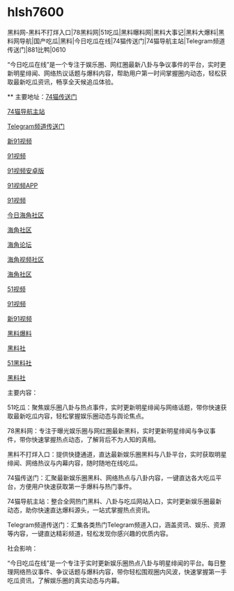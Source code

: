 # hlsh7600
黑料网-黑料不打烊入口|78黑料网|51吃瓜|黑料曝料网|黑料大事记|黑料大爆料|黑料网导航|国产吃瓜|黑料|今日吃瓜在线|74猫传送门|74猫导航主站|Telegram频道传送门|881比鸭|0610

“今日吃瓜在线”是一个专注于娱乐圈、网红圈最新八卦与争议事件的平台，实时更新明星绯闻、网络热议话题与爆料内容，帮助用户第一时间掌握圈内动态，轻松获取最新吃瓜资讯，畅享全天候追瓜体验。

** 主要地址：<a href="https://74mao.com/">74猫传送门</a>

<a href="https://74mao.com/">74猫导航主站</a>

<a href="https://74mao.com/">Telegram频道传送门</a>

<a href="https://hj-700.pages.dev/">新91视频</a>

<a href="https://hj-712.pages.dev/">91视频</a>

<a href="https://hj-715.pages.dev/">91视频安卓版</a>

<a href="https://hj-721.pages.dev/">91视频APP</a>

<a href="https://hj-735.pages.dev/">91视频</a>

<a href="https://hj-760.pages.dev/">今日海角社区</a>

<a href="https://hj-765.pages.dev/">海角社区</a>

<a href="https://hj-777.pages.dev/">海角论坛</a>

<a href="https://hj-786.pages.dev/">海角视频社区</a>

<a href="https://hj-792.pages.dev/">海角社区</a>

<a href="https://hj-107.pages.dev/">51视频</a>

<a href="https://hj-140.pages.dev/">91视频</a>

<a href="https://hj-142.pages.dev/">新91视频</a>

<a href="https://hj-143.pages.dev/">黑料爆料</a>

<a href="https://hls-15.pages.dev/">黑料社</a>

<a href="https://hls-17.pages.dev/">51黑料社</a>

<a href="https://hls-19.pages.dev/">黑料社</a>

主要内容：

51吃瓜：聚焦娱乐圈八卦与热点事件，实时更新明星绯闻与网络话题，带你快速获取最新吃瓜内容，轻松掌握娱乐圈动态与舆论焦点。

78黑料网：专注于曝光娱乐圈与网红圈最新黑料，实时更新明星绯闻与争议事件，带你快速掌握热点动态，了解背后不为人知的真相。

黑料不打烊入口：提供快捷通道，直达最新娱乐圈黑料与八卦平台，实时获取明星绯闻、网络热议与内幕内容，随时随地在线吃瓜。

74猫传送门：汇聚最新娱乐圈黑料、网络热点与八卦内容，一键直达各大吃瓜平台，方便用户快速获取第一手爆料与热门事件。

74猫导航主站：整合全网热门黑料、八卦与吃瓜网站入口，实时更新娱乐圈最新动态，助你快速直达爆料源头，一站式掌握热点资讯。

Telegram频道传送门：汇集各类热门Telegram频道入口，涵盖资讯、娱乐、资源等内容，一键直达精彩频道，轻松发现你感兴趣的优质内容。

社会影响：

“今日吃瓜在线”是一个专注于实时更新娱乐圈热点八卦与明星绯闻的平台。每日整理网络热议事件、争议话题与爆料内容，带你轻松围观圈内风波，快速掌握第一手吃瓜资讯，了解娱乐圈的真实动态与内幕。
